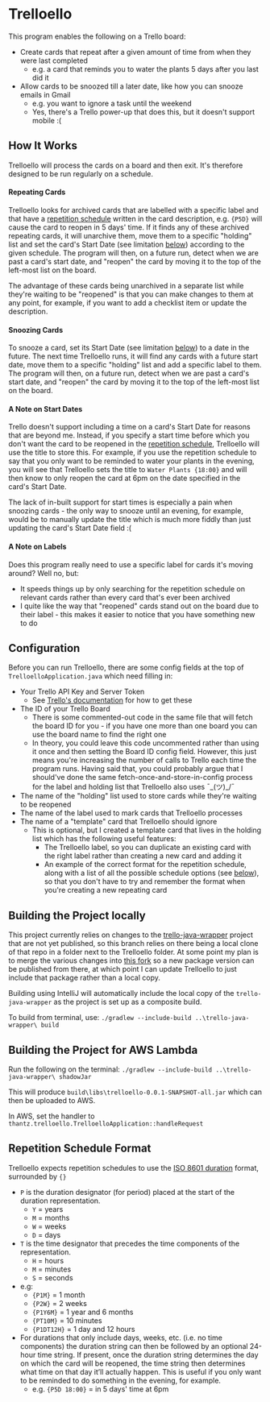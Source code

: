 # Trelloello
This program enables the following on a Trello board:
* Create cards that repeat after a given amount of time from when they were last completed
  * e.g. a card that reminds you to water the plants 5 days after you last did it
* Allow cards to be snoozed till a later date, like how you can snooze emails in Gmail
  * e.g. you want to ignore a task until the weekend
  * Yes, there's a Trello power-up that does this, but it doesn't support mobile :(

## How It Works

Trelloello will process the cards on a board and then exit. It's therefore designed to be run regularly on a schedule.

#### Repeating Cards

Trelloello looks for archived cards that are labelled with a specific label and that have a [repetition schedule](#repetition-schedule-format) written in the card description, e.g. `{P5D}` will cause the card to reopen in 5 days' time. If it finds any of these archived repeating cards, it will unarchive them, move them to a specific "holding" list and set the card's Start Date (see limitation [below](#a-note-on-start-dates)) according to the given schedule. The program will then, on a future run, detect when we are past a card's start date, and "reopen" the card by moving it to the top of the left-most list on the board.

The advantage of these cards being unarchived in a separate list while they're waiting to be "reopened" is that you can make changes to them at any point, for example, if you want to add a checklist item or update the description.

#### Snoozing Cards

To snooze a card, set its Start Date (see limitation [below](#a-note-on-start-dates)) to a date in the future. The next time Trelloello runs, it will find any cards with a future start date, move them to a specific "holding" list and add a specific label to them. The program will then, on a future run, detect when we are past a card's start date, and "reopen" the card by moving it to the top of the left-most list on the board.

#### A Note on Start Dates

Trello doesn't support including a time on a card's Start Date for reasons that are beyond me. Instead, if you specify a start time before which you don't want the card to be reopened in the [repetition schedule](#repetition-schedule-format), Trelloello will use the title to store this. For example, if you use the repetition schedule to say that you only want to be reminded to water your plants in the evening, you will see that Trelloello sets the title to `Water Plants {18:00}` and will then know to only reopen the card at 6pm on the date specified in the card's Start Date.

The lack of in-built support for start times is especially a pain when snoozing cards - the only way to snooze until an evening, for example, would be to manually update the title which is much more fiddly than just updating the card's Start Date field :( 

#### A Note on Labels

Does this program really need to use a specific label for cards it's moving around? Well no, but:
* It speeds things up by only searching for the repetition schedule on relevant cards rather than every card that's ever been archived
* I quite like the way that "reopened" cards stand out on the board due to their label - this makes it easier to notice that you have something new to do

## Configuration

Before you can run Trelloello, there are some config fields at the top of `TrelloelloApplication.java` which need filling in:

* Your Trello API Key and Server Token
  * See [Trello's documentation](https://developer.atlassian.com/cloud/trello/guides/rest-api/api-introduction/) for how to get these
* The ID of your Trello Board
  * There is some commented-out code in the same file that will fetch the board ID for you - if you have one more than one board you can use the board name to find the right one
  * In theory, you could leave this code uncommented rather than using it once and then setting the Board ID config field. However, this just means you're increasing the number of calls to Trello each time the program runs. Having said that, you could probably argue that I should've done the same fetch-once-and-store-in-config process for the label and holding list that Trelloello also uses ¯\_(ツ)_/¯
* The name of the "holding" list used to store cards while they're waiting to be reopened
* The name of the label used to mark cards that Trelloello processes
* The name of a "template" card that Trelloello should ignore
  * This is optional, but I created a template card that lives in the holding list which has the following useful features:
    * The Trelloello label, so you can duplicate an existing card with the right label rather than creating a new card and adding it
    * An example of the correct format for the repetition schedule, along with a list of all the possible schedule options (see [below](#repetition-schedule-format)), so that you don't have to try and remember the format when you're creating a new repeating card

## Building the Project locally

This project currently relies on changes to the [trello-java-wrapper](https://github.com/jimmyjudas/trello-java-wrapper) project that are not yet published, so this branch relies on there being a local clone of that repo in a folder next to the Trelloello folder. At some point my plan is to merge the various changes into [this fork](https://github.com/proteus1121/trello-java-wrapper) so a new package version can be published from there, at which point I can update Trelloello to just include that package rather than a local copy.

Building using IntelliJ will automatically include the local copy of the `trello-java-wrapper` as the project is set up as a composite build.

To build from terminal, use: `./gradlew --include-build ..\trello-java-wrapper\ build`

## Building the Project for AWS Lambda

Run the following on the terminal: `./gradlew --include-build ..\trello-java-wrapper\ shadowJar`

This will produce `build\libs\trelloello-0.0.1-SNAPSHOT-all.jar` which can then be uploaded to AWS.

In AWS, set the handler to `thantz.trelloello.TrelloelloApplication::handleRequest`

## Repetition Schedule Format

Trelloello expects repetition schedules to use the [ISO 8601 duration](https://en.wikipedia.org/wiki/ISO_8601#Durations) format, surrounded by `{}`

* `P` is the duration designator (for period) placed at the start of the duration representation.
  * `Y` = years
  * `M` = months
  * `W` = weeks
  * `D` = days
* `T` is the time designator that precedes the time components of the representation.
  * `H` = hours
  * `M` = minutes
  * `S` = seconds
* e.g:
  * `{P1M}` = 1 month
  * `{P2W}` = 2 weeks
  * `{P1Y6M}` = 1 year and 6 months
  * `{PT10M}` = 10 minutes
  * `{P1DT12H}` = 1 day and 12 hours
* For durations that only include days, weeks, etc. (i.e. no time components) the duration string can then be followed by an optional 24-hour time string. If present, once the duration string determines the day on which the card will be reopened, the time string then determines what time on that day it’ll actually happen. This is useful if you only want to be reminded to do something in the evening, for example. 
  * e.g. `{P5D 18:00}` = in 5 days' time at 6pm